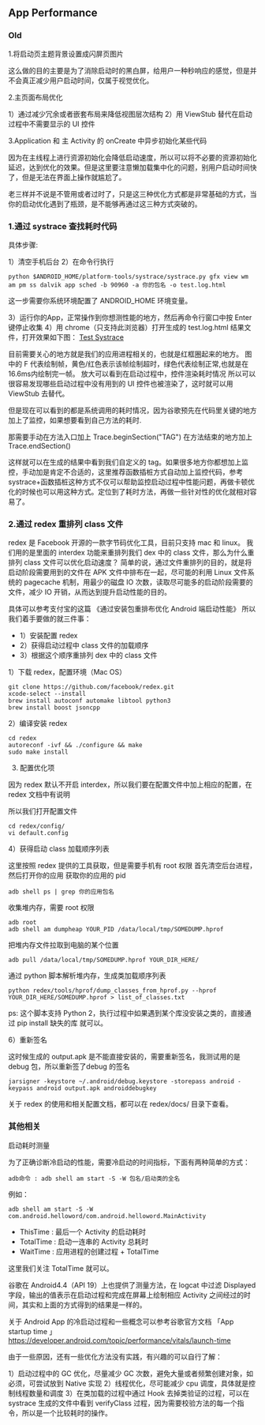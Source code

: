 ## App Performance

### Old

1.将启动页主题背景设置成闪屏页图片

这么做的目的主要是为了消除启动时的黑白屏，给用户一种秒响应的感觉，但是并不会真正减少用户启动时间，仅属于视觉优化。

2.主页面布局优化

1）通过减少冗余或者嵌套布局来降低视图层次结构
2）用 ViewStub 替代在启动过程中不需要显示的 UI 控件

3.Application 和 主 Activity 的 onCreate 中异步初始化某些代码

因为在主线程上进行资源初始化会降低启动速度，所以可以将不必要的资源初始化延迟，达到优化的效果。但是这里要注意懒加载集中化的问题，别用户启动时间快了，但是无法在界面上操作就尴尬了。

老三样并不说是不管用或者过时了，只是这三种优化方式都是非常基础的方式，当你的启动优化遇到了瓶颈，是不能够再通过这三种方式突破的。

### 1.通过 systrace 查找耗时代码

具体步骤:

1）清空手机后台
2）在命令行执行
```
python $ANDROID_HOME/platform-tools/systrace/systrace.py gfx view wm am pm ss dalvik app sched -b 90960 -a 你的包名 -o test.log.html
```

这一步需要你系统环境配置了 ANDROID_HOME 环境变量。

3）运行你的App，正常操作到你想测性能的地方，然后再命令行窗口中按 Enter 键停止收集
4）用 chrome（只支持此浏览器）打开生成的 test.log.html 结果文件，打开效果如下图：
[Test Systrace](./test-systrace.webp)

目前需要关心的地方就是我们的应用进程相关的，也就是红框圈起来的地方。
图中的 F 代表绘制帧，黄色/红色表示该帧绘制超时，绿色代表绘制正常,也就是在16.6ms内绘制完一帧。
放大可以看到在启动过程中，控件渲染耗时情况
所以可以很容易发现哪些启动过程中没有用到的 UI 控件也被渲染了，这时就可以用 ViewStub 去替代。

但是现在可以看到的都是系统调用的耗时情况，因为谷歌预先在代码里关键的地方加上了监控，如果想要看到自己方法的耗时.

那需要手动在方法入口加上 Trace.beginSection("TAG")
在方法结束的地方加上 Trace.endSection()

这样就可以在生成的结果中看到我们自定义的 tag。如果很多地方你都想加上监控，手动加是肯定不合适的，这里推荐函数插桩方式自动加上监控代码，参考 systrace+函数插桩这种方式不仅可以帮助监控启动过程中性能问题，再做卡顿优化的时候也可以用这种方式。定位到了耗时方法，再做一些针对性的优化就相对容易了。

### 2.通过 redex 重排列 class 文件

redex 是 Facebook 开源的一款字节码优化工具，目前只支持 mac 和 linux。
我们用的是里面的 interdex 功能来重排列我们 dex 中的 class 文件，那么为什么重排列 class 文件可以优化启动速度？
简单的说，通过文件重排列的目的，就是将启动阶段需要用到的文件在 APK 文件中排布在一起，尽可能的利用 Linux 文件系统的 pagecache 机制，用最少的磁盘 IO 次数，读取尽可能多的启动阶段需要的文件，减少 IO 开销，从而达到提升启动性能的目的。

具体可以参考支付宝的这篇 《通过安装包重排布优化 Android 端启动性能》
所以我们着手要做的就三件事：
* 1）安装配置 redex
* 2）获得启动过程中 class 文件的加载顺序
* 3）根据这个顺序重排列 dex 中的 class 文件


1）下载 redex，配置环境（Mac OS）

```
git clone https://github.com/facebook/redex.git
xcode-select --install
brew install autoconf automake libtool python3
brew install boost jsoncpp
```

2）编译安装 redex

```
cd redex
autoreconf -ivf && ./configure && make
sudo make install
```

3) 配置优化项

因为 redex 默认不开启 interdex，所以我们要在配置文件中加上相应的配置，在 redex 文档中有说明

所以我们打开配置文件

```
cd redex/config/
vi default.config
```

4）获得启动 class 加载顺序列表

这里按照 redex 提供的工具获取，但是需要手机有 root 权限
首先清空后台进程，然后打开你的应用
获取你的应用的 pid

```
adb shell ps | grep 你的应用包名
```

收集堆内存，需要 root 权限

```
adb root
adb shell am dumpheap YOUR_PID /data/local/tmp/SOMEDUMP.hprof
```

把堆内存文件拉取到电脑的某个位置

```
adb pull /data/local/tmp/SOMEDUMP.hprof YOUR_DIR_HERE/
```

通过 python 脚本解析堆内存，生成类加载顺序列表

```
python redex/tools/hprof/dump_classes_from_hprof.py --hprof YOUR_DIR_HERE/SOMEDUMP.hprof > list_of_classes.txt
```

ps: 这个脚本支持 Python 2，执行过程中如果遇到某个库没安装之类的，直接通过 pip install 缺失的库 就可以。

6）重新签名

这时候生成的 output.apk 是不能直接安装的，需要重新签名，我测试用的是 debug 包，所以重新签了debug 的签名

```
jarsigner -keystore ~/.android/debug.keystore -storepass android -keypass android output.apk androiddebugkey
```

关于 redex 的使用和相关配置文档，都可以在 redex/docs/ 目录下查看。

### 其他相关


启动耗时测量

为了正确诊断冷启动的性能，需要冷启动的时间指标，下面有两种简单的方式：

```
adb命令 : adb shell am start -S -W 包名/启动类的全名
```

例如：

```
adb shell am start -S -W com.android.helloword/com.android.helloword.MainActivity
```

* ThisTime : 最后一个 Activity 的启动耗时
* TotalTime : 启动一连串的 Activity 总耗时
* WaitTime : 应用进程的创建过程 + TotalTime

这里我们关注 TotalTime 就可以。

谷歌在 Android4.4（API 19）上也提供了测量方法，在 logcat 中过滤 Displayed 字段，输出的值表示在启动过程和完成在屏幕上绘制相应 Activity 之间经过的时间，其实和上面的方式得到的结果是一样的。

关于 Android App 的冷启动过程和一些概念可以参考谷歌官方文档 「App startup time 」
https://developer.android.com/topic/performance/vitals/launch-time


由于一些原因，还有一些优化方法没有实践，有兴趣的可以自行了解：

1）启动过程中的 GC 优化，尽量减少 GC 次数，避免大量或者频繁创建对象，如必须，可尝试放到 Native 实现
2）线程优化，尽可能减少 cpu 调度，具体就是控制线程数量和调度
3）在类加载的过程中通过 Hook 去掉类验证的过程，可以在 systrace 生成的文件中看到 verifyClass 过程，因为需要校验方法的每一个指令，所以是一个比较耗时的操作。
